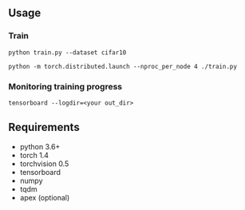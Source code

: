 ## Usage

### Train

```
python train.py --dataset cifar10 
```

```
python -m torch.distributed.launch --nproc_per_node 4 ./train.py 
```

### Monitoring training progress
```
tensorboard --logdir=<your out_dir>
```

## Requirements
- python 3.6+
- torch 1.4
- torchvision 0.5
- tensorboard
- numpy
- tqdm
- apex (optional)

